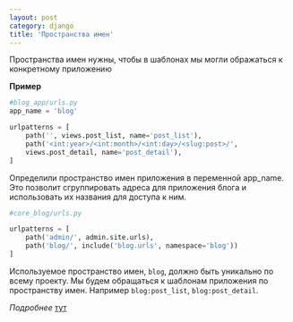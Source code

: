 ```yaml
---
layout: post
category: django
title: 'Пространства имен'
---
```


Пространства имен нужны, чтобы в шаблонах мы могли ображаться к конкретному приложению

**Пример**

```python
#blog_app/urls.py
app_name = 'blog'

urlpatterns = [
    path('', views.post_list, name='post_list'),
    path('<int:year>/<int:month>/<int:day>/<slug:post>/',
    views.post_detail, name='post_detail'),
]
```

Определили пространство имен приложения в переменной app_name. Это позволит сгруппировать адреса
для приложения блога и использовать их названия для доступа к ним.

```python
#core_blog/urls.py

urlpatterns = [
    path('admin/', admin.site.urls),
    path('blog/', include('blog.urls', namespace='blog'))
]
```

Используемое пространство имен, ```blog```, должно быть уникально по всему проекту.
Мы будем обращаться к шаблонам приложения по пространству имен.
Например ```blog:post_list```, ```blog:post_detail```.

*Подробнее* [тут](https://docs.djangoproject.com/en/3.0/topics/http/urls/#url-namespaces)